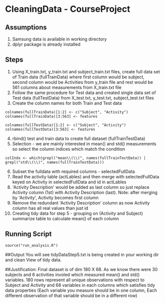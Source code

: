# CleaningData - CourseProject

## Assumptions
1. Samsung data is available in working directory
2. dplyr package is already installed

## Steps
1. Using X_train.txt, y_train.txt and subject_train.txt files, create full data set of Train data (fullTrainData) where first column would be subject, second column would be Activities from y_train file and rest would be 561 columns about measurements from X_train.txt file
2. Follow the same procedure for Test data and created single data set of Test data (fullTestData) from X_test.txt, y_test.txt, subject_test.txt files
3. Create the column names for both Train and Test data

```
colnames(fullTrainData)[1:2] <- c("Subject", "Activity")
colnames(fullTrainData)[3:563] <- features

colnames(fullTestData)[1:2] <- c("Subject", "Activity")
colnames(fullTestData)[3:563] <- features
```
4. rbind() test and train data to create full dataset (fullTrainTestData)
5. Selection - we are mainly interested in mean() and std() measurements so select the column indices which match the condition

```
colIndx <- which(grepl("mean\\(\\)", names(fullTrainTestData)) | grepl("std\\(\\)", names(fullTrainTestData)))
```
6. Subset the fulldata with required columns - selectedFullData
7. Read the activity table (actLables) and then merge with selectedFullData keyed on Activity in selectedFullData and id in actLables
8. 'Activity Description' would be added as last column so just replace Activity column (1st) with Activity Description (last).
   Note: after merging by 'Activity', Activity becomes first column
9. Remove the redundant 'Activity Description' column as now Activity column has all real values than just id
10. Creating tidy data for step 5 - grouping on (Activity and Subject) summarize table to calculate mean() of each column

## Running Script
```
source("run_analysis.R")
```

##Output
You will see tidyDataStep5.txt is being created in your working dir and clean View of tidy data.

##Justification: 
Final dataset is of dim 180 X 68. As we know there were 30 subjects and 6 activities involed which measured mean() and std() variables. 
180 rows represent all unique observations with respect to Subject and Activity and 68 variables in each columns  which satisfies tidy data properties (Each variable you measure should be in one column, Each different observation of that variable should be in a different row)